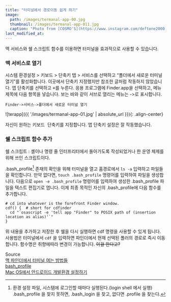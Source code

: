 ```yaml
---
title: "터미널에서 경로이동 쉽게 하기"
image: 
  path: /images/termanal-app-00.jpg
  thumbnail: /images/termanal-app-011.jpg
  caption: "Photo from [COSMO'S](https://www.instagram.com/deftone2000)"
last_modified_at: 
---
```


맥 서비스와 쉘 스크립트 함수를 이용하면 터미널을 효과적으로 사용할 수 있습니다. 

### 맥 서비스로 열기

시스템 환경설정 > 키보드 > 단축키 탭 > 서비스를 선택하고 “폴더에서 새로운 터미널 열기”를 활성화합니다. 이곳에서 단축키 지정했지만 참조한 글처럼 작동하지 않았습니다. 앱 단축키를 선택하고 <kbd>+</kbd>를 누른다. 응용 프로그램에 Finder.app을 선택하고, 메뉴 제목에 다음 항목을 넣습니다. 보는 바와 같이 서브로 열리는 메뉴는 ->로 표시합니다.

`Finder->서비스->폴더에서 새로운 터미널 열기` 

![terapp]({{ '/images/termanal-app-01.jpg' | absolute_url }}){: .align-center} 

자신이 원하는 <kbd>키보드 단축키</kbd>를 지정합니다. 앱 단축키 설정은 잘 작동했습니다.

### 쉘 스크립트 함수 추가

쉘 스크립트
: 셸이나 명령 줄 인터프리터에서 돌아가도록 작성되었거나 한 운영 체제를 위해 쓰인 스크립트이다. 

.bash_profile[^1] 존재의 확인을 위해 터미널을 열고 홈경로에서 `ls -a`  입력하고 파일들을 확인합니다. 만약 없다면, `touch .bash_profile` 명령어를 입력하여 파일을 생성합니다. 다음으로 `open -e .bash_profile` 명령어를 입력하여 생성한 .bash_profile 파일을 텍스트 편집기로 엽니다. 이제 최종 목적인 자신의 .bash_profile에 다음 함수를 추가합니다. 

```shell
# cd into whatever is the forefront Finder window.
cdf() {  # short for cdfinder
  cd "`osascript -e 'tell app "Finder" to POSIX path of (insertion location as alias)'`"
}
```
위 내용을 추가하고 저장한 후 쉘을 다시 실행하면 cdf 명령을 사용할 수 있게 됩니다. 사용법은 터미널에서 `cdf` 을 입력하면 파인더에서 현재 선택된 폴러의 경로로 즉시 이동합니다. 함수명은 취향에따라 변경이 가능합니다. <strike>이걸 한다고?</strike>

Source  
[맥 파인더에서 터미널 여는 방법들](https://nolboo.kim/blog/2016/10/25/finder-terminal/)  
[bash_profile](http://ohgyun.com/378)  
[Mac OS에서 안드로이드 개발환경 설정하기](http://androidhuman.com/409)


[^1]: 환경 설정 파일, 시스템에 로그인할 때마다 실행된다.(login shell 에서 실행) .bash_profile 을 찾지 못하면, .bash_login 을 찾고, 없다면 .profile 을 찾는다.



